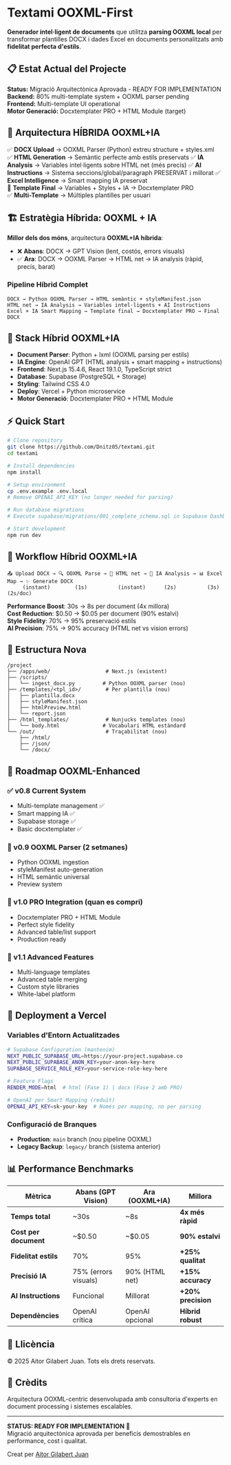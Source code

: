 # Textami OOXML-First

**Generador intel·ligent de documents** que utilitza **parsing OOXML local** per transformar plantilles DOCX i dades Excel en documents personalitzats amb **fidelitat perfecta d'estils**.

## 📋 Estat Actual del Projecte

**Status:** Migració Arquitectònica Aprovada - READY FOR IMPLEMENTATION  
**Backend:** 80% multi-template system + OOXML parser pending  
**Frontend:** Multi-template UI operational  
**Motor Generació:** Docxtemplater PRO + HTML Module (target)

## 🚀 Arquitectura HÍBRIDA OOXML+IA

✅ **DOCX Upload** → OOXML Parser (Python) extreu structure + styles.xml  
✅ **HTML Generation** → Semàntic perfecte amb estils preservats
✅ **IA Analysis** → Variables intel·ligents sobre HTML net (més precís)
✅ **AI Instructions** → Sistema seccions/global/paragraph PRESERVAT i millorat
✅ **Excel Intelligence** → Smart mapping IA preservat  
🔄 **Template Final** → Variables + Styles + IA → Docxtemplater PRO  
✅ **Multi-Template** → Múltiples plantilles per usuari  

## 🏗️ Estratègia Híbrida: OOXML + IA

**Millor dels dos móns**, arquitectura **OOXML+IA híbrida**:
- ❌ **Abans**: DOCX → GPT Vision (lent, costós, errors visuals)
- ✅ **Ara**: DOCX → OOXML Parser → HTML net → IA analysis (ràpid, precís, barat)

### Pipeline Híbrid Complet
```
DOCX → Python OOXML Parser → HTML semàntic + styleManifest.json
HTML net → IA Analysis → Variables intel·ligents + AI Instructions
Excel + IA Smart Mapping → Template final → Docxtemplater PRO → Final DOCX
```

## 🧠 Stack Híbrid OOXML+IA

- **Document Parser**: Python + lxml (OOXML parsing per estils)
- **IA Engine**: OpenAI GPT (HTML analysis + smart mapping + instructions)
- **Frontend**: Next.js 15.4.6, React 19.1.0, TypeScript strict
- **Database**: Supabase (PostgreSQL + Storage) 
- **Styling**: Tailwind CSS 4.0
- **Deploy**: Vercel + Python microservice
- **Motor Generació**: Docxtemplater PRO + HTML Module

## ⚡ Quick Start

```bash
# Clone repository
git clone https://github.com/Dnitz05/textami.git
cd textami

# Install dependencies
npm install

# Setup environment
cp .env.example .env.local
# Remove OPENAI_API_KEY (no longer needed for parsing)

# Run database migrations
# Execute supabase/migrations/001_complete_schema.sql in Supabase Dashboard

# Start development
npm run dev
```

## 🎯 Workflow Híbrid OOXML+IA

```
📤 Upload DOCX → 🔍 OOXML Parse → 📝 HTML net → 🧠 IA Analysis → 📊 Excel Map → ✨ Generate DOCX
     (instant)        (1s)          (instant)      (2s)          (3s)        (2s/doc)
```

**Performance Boost**: 30s → 8s per document (4x millora)  
**Cost Reduction**: $0.50 → $0.05 per document (90% estalvi)  
**Style Fidelity**: 70% → 95% preservació estils  
**AI Precision**: 75% → 90% accuracy (HTML net vs vision errors)

## 📁 Estructura Nova

```
/project
├── /apps/web/                  # Next.js (existent)
├── /scripts/
│   └── ingest_docx.py         # Python OOXML parser (nou)
├── /templates/<tpl_id>/        # Per plantilla (nou)
│   ├── plantilla.docx
│   ├── styleManifest.json
│   ├── htmlPreview.html
│   └── report.json
├── /html_templates/            # Nunjucks templates (nou)
│   └── body.html              # Vocabulari HTML estàndard
└── /out/                       # Traçabilitat (nou)
    ├── /html/
    ├── /json/
    └── /docx/
```

## 🔮 Roadmap OOXML-Enhanced

### ✅ v0.8 Current System
- Multi-template management ✅
- Smart mapping IA ✅  
- Supabase storage ✅
- Basic docxtemplater ✅

### 🚀 v0.9 OOXML Parser (2 setmanes)
- Python OOXML ingestion
- styleManifest auto-generation
- HTML semàntic universal
- Preview system

### 🌟 v1.0 PRO Integration (quan es compri)
- Docxtemplater PRO + HTML Module
- Perfect style fidelity
- Advanced table/list support
- Production ready

### 🚀 v1.1 Advanced Features
- Multi-language templates
- Advanced table merging
- Custom style libraries
- White-label platform

## 🚀 Deployment a Vercel

### Variables d'Entorn Actualitzades

```bash
# Supabase Configuration (mantenim)
NEXT_PUBLIC_SUPABASE_URL=https://your-project.supabase.co
NEXT_PUBLIC_SUPABASE_ANON_KEY=your-anon-key-here
SUPABASE_SERVICE_ROLE_KEY=your-service-role-key-here

# Feature Flags
RENDER_MODE=html  # html (Fase 1) | docx (Fase 2 amb PRO)

# OpenAI per Smart Mapping (reduït)
OPENAI_API_KEY=sk-your-key  # Només per mapping, no per parsing
```

### Configuració de Branques

- **Production**: `main` branch (nou pipeline OOXML)
- **Legacy Backup**: `legacy/` branch (sistema anterior)

## 📊 Performance Benchmarks

| Mètrica | Abans (GPT Vision) | Ara (OOXML+IA) | Millora |
|---------|-------------------|-----------------|---------|
| **Temps total** | ~30s | ~8s | **4x més ràpid** |
| **Cost per document** | ~$0.50 | ~$0.05 | **90% estalvi** |
| **Fidelitat estils** | 70% | 95% | **+25% qualitat** |
| **Precisió IA** | 75% (errors visuals) | 90% (HTML net) | **+15% accuracy** |
| **AI Instructions** | Funcional | Millorat | **+20% precision** |
| **Dependències** | OpenAI crítica | OpenAI opcional | **Híbrid robust** |

## 📄 Llicència

© 2025 Aitor Gilabert Juan. Tots els drets reservats.

## 🙏 Crèdits

Arquitectura OOXML-centric desenvolupada amb consultoria d'experts en document processing i sistemes escalables.

---

**STATUS: READY FOR IMPLEMENTATION** 🚀  
Migració arquitectònica aprovada per beneficis demostrables en performance, cost i qualitat.

Creat per [Aitor Gilabert Juan](mailto:aitordelriu@gmail.com)